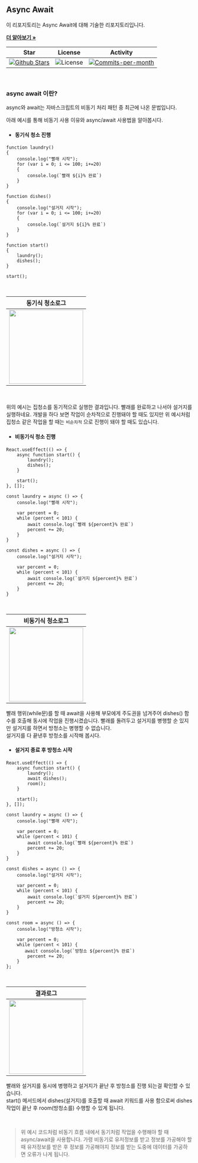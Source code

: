 ## Async Await

이 리포지토리는 Async Await에 대해 기술한 리포지토리입니다. <br />

<a href="https://github.com/devncore/devncore"><strong>더 알아보기 »</strong></a>
 
| Star | License | Activity |
|:----:|:-------:|:--------:|
| <a href="https://github.com/devncore/docs/stargazers"><img src="https://img.shields.io/github/stars/devncore/docs" alt="Github Stars"></a> | <img src="https://img.shields.io/github/license/devncore/docs" alt="License"> | <a href="https://github.com/devncore/docs/pulse"><img src="https://img.shields.io/github/commit-activity/m/devncore/docs" alt="Commits-per-month"></a> |

<br />


### async await 이란?
async와 await는 자바스크립트의 비동기 처리 패턴 중 최근에 나온 문법입니다. <br />


아래 예시를 통해 비동기 사용 이유와 async/await 사용법을 알아봅시다.

- #### 동기식 청소 진행

```JSX
function laundry()
{
    console.log("빨래 시작");
    for (var i = 0; i <= 100; i+=20)
    {
        console.log(`빨래 ${i}% 완료`)
    }
}

function dishes()
{
    console.log("설거지 시작");
    for (var i = 0; i <= 100; i+=20)
    {
        console.log(`설거지 ${i}% 완료`)
    }
}

function start()
{
    laundry();
    dishes();
}

start();
```

<br />

| 동기식 청소로그 |
|:-:|
| <img src="https://user-images.githubusercontent.com/68521148/153867801-9ac9b573-4ec6-4c2d-bb4f-c8762c861a8a.png" width="200"/> |

<br />

위의 예시는 집청소를 동기적으로 실행한 결과입니다. 빨래를 완료하고 나서야 설거지를 실행하네요. 개발을 하다 보면 작업이 순차적으로 진행돼야 할 때도 있지만 위 예시처럼 집청소 같은 작업을 할 때는 `비순차적` 으로 진행이 돼야 할 때도 있습니다.

- #### 비동기식 청소 진행

```JSX
React.useEffect(() => {
    async function start() {
        laundry();
        dishes();
    }

    start();
}, []);

const laundry = async () => {
    console.log("빨래 시작");

    var percent = 0;
    while (percent < 101) {
        await console.log(`빨래 ${percent}% 완료`)
        percent += 20;
    }
}

const dishes = async () => {
    console.log("설거지 시작");

    var percent = 0;
    while (percent < 101) {
        await console.log(`설거지 ${percent}% 완료`)
        percent += 20;
    }
}
```

<br />

| 비동기식 청소로그 |
|:----------------:|
| <img src="https://user-images.githubusercontent.com/68521148/154076503-0fea1e9d-6bb6-4cde-bb93-a2af190d690e.png" width="200"/> |


빨래 행위(while문)를 할 때 await을 사용해 부모에게 주도권을 넘겨주어 dishes() 함수를 호출해 동시에 작업을 진행시켰습니다. 빨래를 돌려두고 설거지를 병행할 순 있지만 설거지를 하면서 방청소는 병행할 수 없습니다. <br />
설거지를 다 끝낸후 방청소를 시작해 봅시다.

- #### 설거지 종료 후 방청소 시작
```JSX
React.useEffect(() => {
    async function start() {
        laundry();
        await dishes();
        room();
    }

    start();
}, []);

const laundry = async () => {
    console.log("빨래 시작");

    var percent = 0;
    while (percent < 101) {
        await console.log(`빨래 ${percent}% 완료`)
        percent += 20;
    }
}

const dishes = async () => {
    console.log("설거지 시작");

    var percent = 0;
    while (percent < 101) {
        await console.log(`설거지 ${percent}% 완료`)
        percent += 20;
    }
}

const room = async () => {
    console.log("방청소 시작");

    var percent = 0;
    while (percent < 101) {
       await console.log(`방청소 ${percent}% 완료`)
        percent += 20;
    }
};
```

<br />

| 결과로그 |
|:-:|
| <img src="https://user-images.githubusercontent.com/68521148/154273500-4bf99d79-429a-4b9e-9cb4-9e7b07b33d61.png" width="200"/> |


빨래와 설거지를 동시에 병행하고 설거지가 끝난 후 방청소를 진행 되는걸 확인할 수 있습니다.    
start() 메서드에서 dishes(설거지)를 호출할 때 await 키워드를 사용 함으로써 dishes 작업이 끝난 후 room(방청소를) 수행할 수 있게 됩니다.

<br />

> 위 예시 코드처럼 비동기 흐름 내에서 동기처럼 작업을 수행해야 할 때 async/await을 사용합니다. 가령 비동기로 유저정보를 받고 정보를 가공해야 할 때 유저정보를 받은 후 정보를 가공해야지 정보를 받는 도중에 데이터를 가공하면 오류가 나게 됩니다.
